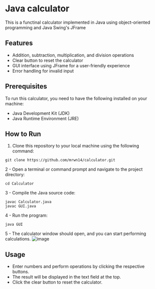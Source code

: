 # Java calculator

This is a functinal calculator implemented in Java using object-oriented programming and Java Swing's JFrame

## Features

* Addition, subtraction, multiplication, and division operations
* Clear button to reset the calculator
* GUI interface using JFrame for a user-friendly experience
* Error handling for invalid input

## Prerequisites

To run this calculator, you need to have the following installed on your machine:

* Java Development Kit (JDK)
* Java Runtime Environment (JRE)

## How to Run

1. Clone this repository to your local machine using the following command:
```shell
git clone https://github.com/mrwn14/calculator.git
```
2 - Open a terminal or command prompt and navigate to the project directory:
```shell
cd Calculator
```
3 - Compile the Java source code:
```shell
javac Calculator.java
javac GUI.java
```
4 - Run the program:
```shell
java GUI
```
5 - The calculator window should open, and you can start performing calculations.
![image](https://github.com/mrwn14/calculator/assets/71093211/464bef81-7dd2-4be4-a551-af21606fc3c2)

## Usage

* Enter numbers and perform operations by clicking the respective buttons.
* The result will be displayed in the text field at the top.
* Click the clear button to reset the calculator.
